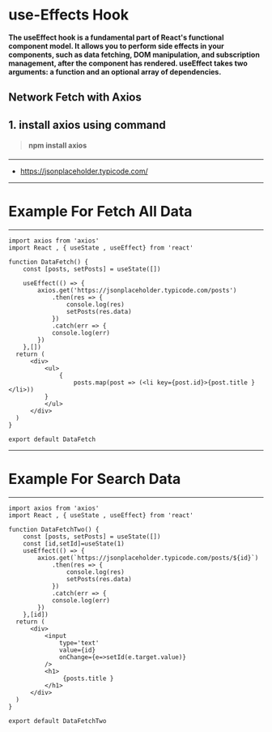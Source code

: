 
# use-Effects Hook

**The useEffect hook is a fundamental part of React's functional component model. It allows you to perform side effects in your components, such as data fetching, DOM manipulation, and subscription management, after the component has rendered. useEffect takes two arguments: a function and an optional array of dependencies.**

## Network Fetch with Axios

## 1. install axios using command


> #### npm install axios


<hr>

- https://jsonplaceholder.typicode.com/

<hr>

# Example For Fetch All Data

<hr>

```
import axios from 'axios'
import React , { useState , useEffect} from 'react'

function DataFetch() {
    const [posts, setPosts] = useState([])
    
    useEffect(() => {
        axios.get('https://jsonplaceholder.typicode.com/posts')
            .then(res => {
                console.log(res)
                setPosts(res.data)
            })
            .catch(err => {
            console.log(err)
        })
    },[])
  return (
      <div>
          <ul>
              {
                  posts.map(post => (<li key={post.id}>{post.title }</li>))   
          }
          </ul>
      </div>
  )
}

export default DataFetch

```

<hr>

# Example For Search Data

<hr>

```
import axios from 'axios'
import React , { useState , useEffect} from 'react'

function DataFetchTwo() {
    const [posts, setPosts] = useState([])
    const [id,setId]=useState(1)
    useEffect(() => {
        axios.get(`https://jsonplaceholder.typicode.com/posts/${id}`)
            .then(res => {
                console.log(res)
                setPosts(res.data)
            })
            .catch(err => {
            console.log(err)
        })
    },[id])
  return (
      <div>
          <input
              type='text'
              value={id}
              onChange={e=>setId(e.target.value)}
          />
          <h1>
               {posts.title }   
          </h1>
      </div>
  )
}

export default DataFetchTwo
```
